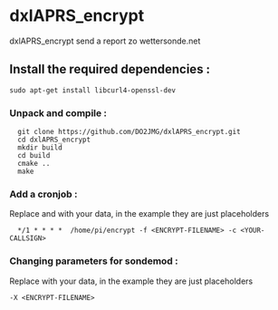 # dxlAPRS_encrypt

dxlAPRS_encrypt send a report zo wettersonde.net

## Install the required dependencies :

```
sudo apt-get install libcurl4-openssl-dev
```

### Unpack and compile :

```
  git clone https://github.com/DO2JMG/dxlAPRS_encrypt.git
  cd dxlAPRS_encrypt
  mkdir build
  cd build
  cmake ..
  make
```

### Add a cronjob :

Replace <ENCRYPT-FILENAME> and <YOUR-CALLSIGN> with your data, in the example they are just placeholders

```
  */1 * * * *  /home/pi/encrypt -f <ENCRYPT-FILENAME> -c <YOUR-CALLSIGN>
```

### Changing parameters for sondemod :

Replace <ENCRYPT-FILENAME> with your data, in the example they are just placeholders

```
-X <ENCRYPT-FILENAME>
```
